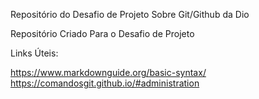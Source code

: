   Repositório do Desafio  de Projeto Sobre Git/Github da Dio

 Repositório Criado Para o Desafio  de Projeto

 Links Úteis:

https://www.markdownguide.org/basic-syntax/
https://comandosgit.github.io/#administration
